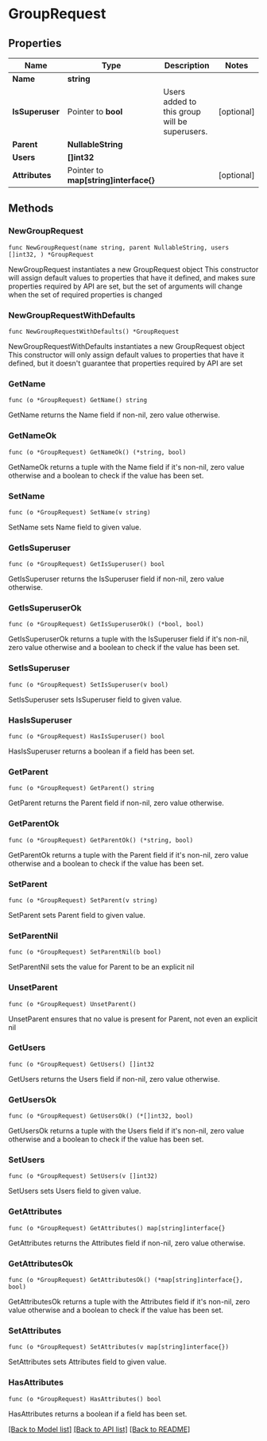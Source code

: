 # GroupRequest

## Properties

Name | Type | Description | Notes
------------ | ------------- | ------------- | -------------
**Name** | **string** |  | 
**IsSuperuser** | Pointer to **bool** | Users added to this group will be superusers. | [optional] 
**Parent** | **NullableString** |  | 
**Users** | **[]int32** |  | 
**Attributes** | Pointer to **map[string]interface{}** |  | [optional] 

## Methods

### NewGroupRequest

`func NewGroupRequest(name string, parent NullableString, users []int32, ) *GroupRequest`

NewGroupRequest instantiates a new GroupRequest object
This constructor will assign default values to properties that have it defined,
and makes sure properties required by API are set, but the set of arguments
will change when the set of required properties is changed

### NewGroupRequestWithDefaults

`func NewGroupRequestWithDefaults() *GroupRequest`

NewGroupRequestWithDefaults instantiates a new GroupRequest object
This constructor will only assign default values to properties that have it defined,
but it doesn't guarantee that properties required by API are set

### GetName

`func (o *GroupRequest) GetName() string`

GetName returns the Name field if non-nil, zero value otherwise.

### GetNameOk

`func (o *GroupRequest) GetNameOk() (*string, bool)`

GetNameOk returns a tuple with the Name field if it's non-nil, zero value otherwise
and a boolean to check if the value has been set.

### SetName

`func (o *GroupRequest) SetName(v string)`

SetName sets Name field to given value.


### GetIsSuperuser

`func (o *GroupRequest) GetIsSuperuser() bool`

GetIsSuperuser returns the IsSuperuser field if non-nil, zero value otherwise.

### GetIsSuperuserOk

`func (o *GroupRequest) GetIsSuperuserOk() (*bool, bool)`

GetIsSuperuserOk returns a tuple with the IsSuperuser field if it's non-nil, zero value otherwise
and a boolean to check if the value has been set.

### SetIsSuperuser

`func (o *GroupRequest) SetIsSuperuser(v bool)`

SetIsSuperuser sets IsSuperuser field to given value.

### HasIsSuperuser

`func (o *GroupRequest) HasIsSuperuser() bool`

HasIsSuperuser returns a boolean if a field has been set.

### GetParent

`func (o *GroupRequest) GetParent() string`

GetParent returns the Parent field if non-nil, zero value otherwise.

### GetParentOk

`func (o *GroupRequest) GetParentOk() (*string, bool)`

GetParentOk returns a tuple with the Parent field if it's non-nil, zero value otherwise
and a boolean to check if the value has been set.

### SetParent

`func (o *GroupRequest) SetParent(v string)`

SetParent sets Parent field to given value.


### SetParentNil

`func (o *GroupRequest) SetParentNil(b bool)`

 SetParentNil sets the value for Parent to be an explicit nil

### UnsetParent
`func (o *GroupRequest) UnsetParent()`

UnsetParent ensures that no value is present for Parent, not even an explicit nil
### GetUsers

`func (o *GroupRequest) GetUsers() []int32`

GetUsers returns the Users field if non-nil, zero value otherwise.

### GetUsersOk

`func (o *GroupRequest) GetUsersOk() (*[]int32, bool)`

GetUsersOk returns a tuple with the Users field if it's non-nil, zero value otherwise
and a boolean to check if the value has been set.

### SetUsers

`func (o *GroupRequest) SetUsers(v []int32)`

SetUsers sets Users field to given value.


### GetAttributes

`func (o *GroupRequest) GetAttributes() map[string]interface{}`

GetAttributes returns the Attributes field if non-nil, zero value otherwise.

### GetAttributesOk

`func (o *GroupRequest) GetAttributesOk() (*map[string]interface{}, bool)`

GetAttributesOk returns a tuple with the Attributes field if it's non-nil, zero value otherwise
and a boolean to check if the value has been set.

### SetAttributes

`func (o *GroupRequest) SetAttributes(v map[string]interface{})`

SetAttributes sets Attributes field to given value.

### HasAttributes

`func (o *GroupRequest) HasAttributes() bool`

HasAttributes returns a boolean if a field has been set.


[[Back to Model list]](../README.md#documentation-for-models) [[Back to API list]](../README.md#documentation-for-api-endpoints) [[Back to README]](../README.md)


